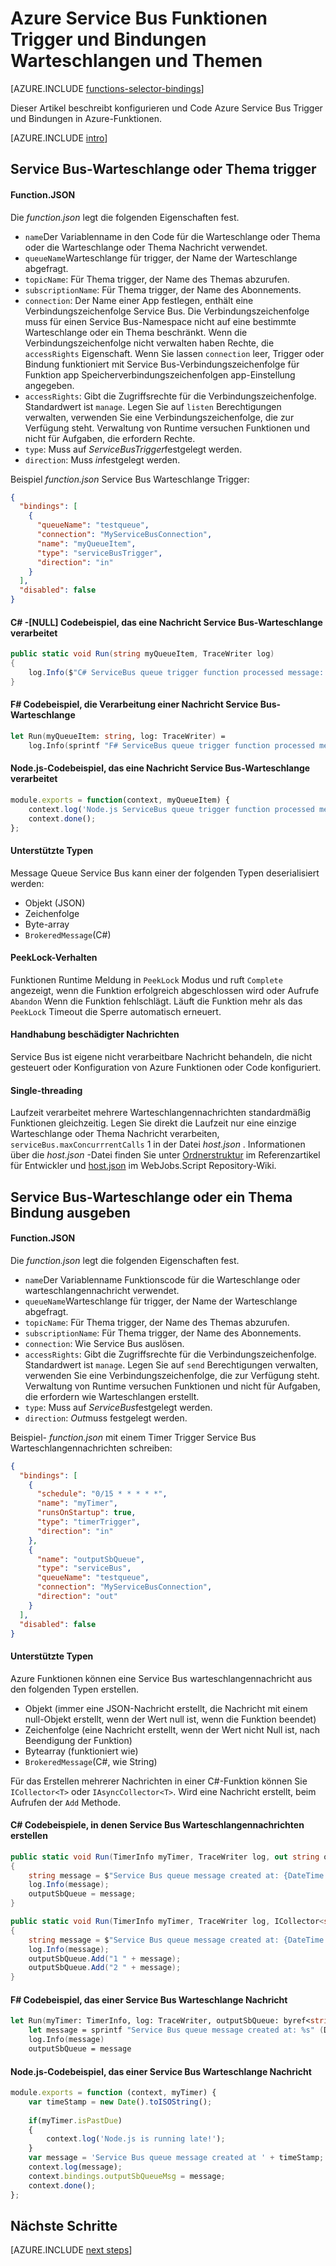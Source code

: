 <properties
    pageTitle="Azure Service Bus Funktionen Trigger und Bindungen | Microsoft Azure"
    description="Verstehen Sie, wie Azure Service Bus-Trigger und Bindungen in Azure-Funktionen verwenden."
    services="functions"
    documentationCenter="na"
    authors="christopheranderson"
    manager="erikre"
    editor=""
    tags=""
    keywords="Azure Funktionen, Funktionen, Verarbeitung von Ereignissen, dynamische Compute serverlose Architektur"/>

<tags
    ms.service="functions"
    ms.devlang="multiple"
    ms.topic="reference"
    ms.tgt_pltfrm="multiple"
    ms.workload="na"
    ms.date="08/22/2016"
    ms.author="chrande; glenga"/>

# <a name="azure-functions-service-bus-triggers-and-bindings-for-queues-and-topics"></a>Azure Service Bus Funktionen Trigger und Bindungen Warteschlangen und Themen

[AZURE.INCLUDE [functions-selector-bindings](../../includes/functions-selector-bindings.md)]

Dieser Artikel beschreibt konfigurieren und Code Azure Service Bus Trigger und Bindungen in Azure-Funktionen. 

[AZURE.INCLUDE [intro](../../includes/functions-bindings-intro.md)] 

## <a id="sbtrigger"></a>Service Bus-Warteschlange oder Thema trigger

#### <a name="functionjson"></a>Function.JSON

Die *function.json* legt die folgenden Eigenschaften fest.

- `name`Der Variablenname in den Code für die Warteschlange oder Thema oder die Warteschlange oder Thema Nachricht verwendet. 
- `queueName`Warteschlange für trigger, der Name der Warteschlange abgefragt.
- `topicName`: Für Thema trigger, der Name des Themas abzurufen.
- `subscriptionName`: Für Thema trigger, der Name des Abonnements.
- `connection`: Der Name einer App festlegen, enthält eine Verbindungszeichenfolge Service Bus. Die Verbindungszeichenfolge muss für einen Service Bus-Namespace nicht auf eine bestimmte Warteschlange oder ein Thema beschränkt. Wenn die Verbindungszeichenfolge nicht verwalten haben Rechte, die `accessRights` Eigenschaft. Wenn Sie lassen `connection` leer, Trigger oder Bindung funktioniert mit Service Bus-Verbindungszeichenfolge für Funktion app Speicherverbindungszeichenfolgen app-Einstellung angegeben.
- `accessRights`: Gibt die Zugriffsrechte für die Verbindungszeichenfolge. Standardwert ist `manage`. Legen Sie auf `listen` Berechtigungen verwalten, verwenden Sie eine Verbindungszeichenfolge, die zur Verfügung steht. Verwaltung von Runtime versuchen Funktionen und nicht für Aufgaben, die erfordern Rechte.
- `type`: Muss auf *ServiceBusTrigger*festgelegt werden.
- `direction`: Muss *in*festgelegt werden. 

Beispiel *function.json* Service Bus Warteschlange Trigger:

```json
{
  "bindings": [
    {
      "queueName": "testqueue",
      "connection": "MyServiceBusConnection",
      "name": "myQueueItem",
      "type": "serviceBusTrigger",
      "direction": "in"
    }
  ],
  "disabled": false
}
```

#### <a name="c-code-example-that-processes-a-service-bus-queue-message"></a>C# -[NULL] Codebeispiel, das eine Nachricht Service Bus-Warteschlange verarbeitet

```csharp
public static void Run(string myQueueItem, TraceWriter log)
{
    log.Info($"C# ServiceBus queue trigger function processed message: {myQueueItem}");
}
```

#### <a name="f-code-example-that-processes-a-service-bus-queue-message"></a>F# Codebeispiel, die Verarbeitung einer Nachricht Service Bus-Warteschlange

```fsharp
let Run(myQueueItem: string, log: TraceWriter) =
    log.Info(sprintf "F# ServiceBus queue trigger function processed message: %s" myQueueItem)
```

#### <a name="nodejs-code-example-that-processes-a-service-bus-queue-message"></a>Node.js-Codebeispiel, das eine Nachricht Service Bus-Warteschlange verarbeitet

```javascript
module.exports = function(context, myQueueItem) {
    context.log('Node.js ServiceBus queue trigger function processed message', myQueueItem);
    context.done();
};
```

#### <a name="supported-types"></a>Unterstützte Typen

Message Queue Service Bus kann einer der folgenden Typen deserialisiert werden:

* Objekt (JSON)
* Zeichenfolge
* Byte-array 
* `BrokeredMessage`(C#) 

#### <a id="sbpeeklock"></a>PeekLock-Verhalten

Funktionen Runtime Meldung in `PeekLock` Modus und ruft `Complete` angezeigt, wenn die Funktion erfolgreich abgeschlossen wird oder Aufrufe `Abandon` Wenn die Funktion fehlschlägt. Läuft die Funktion mehr als das `PeekLock` Timeout die Sperre automatisch erneuert.

#### <a id="sbpoison"></a>Handhabung beschädigter Nachrichten

Service Bus ist eigene nicht verarbeitbare Nachricht behandeln, die nicht gesteuert oder Konfiguration von Azure Funktionen oder Code konfiguriert. 

#### <a id="sbsinglethread"></a>Single-threading

Laufzeit verarbeitet mehrere Warteschlangennachrichten standardmäßig Funktionen gleichzeitig. Legen Sie direkt die Laufzeit nur eine einzige Warteschlange oder Thema Nachricht verarbeiten, `serviceBus.maxConcurrrentCalls` 1 in der Datei *host.json* . Informationen über die *host.json* -Datei finden Sie unter [Ordnerstruktur](functions-reference.md#folder-structure) im Referenzartikel für Entwickler und [host.json](https://github.com/Azure/azure-webjobs-sdk-script/wiki/host.json) im WebJobs.Script Repository-Wiki.

## <a id="sboutput"></a>Service Bus-Warteschlange oder ein Thema Bindung ausgeben

#### <a name="functionjson"></a>Function.JSON

Die *function.json* legt die folgenden Eigenschaften fest.

- `name`Der Variablenname Funktionscode für die Warteschlange oder warteschlangennachricht verwendet. 
- `queueName`Warteschlange für trigger, der Name der Warteschlange abgefragt.
- `topicName`: Für Thema trigger, der Name des Themas abzurufen.
- `subscriptionName`: Für Thema trigger, der Name des Abonnements.
- `connection`: Wie Service Bus auslösen.
- `accessRights`: Gibt die Zugriffsrechte für die Verbindungszeichenfolge. Standardwert ist `manage`. Legen Sie auf `send` Berechtigungen verwalten, verwenden Sie eine Verbindungszeichenfolge, die zur Verfügung steht. Verwaltung von Runtime versuchen Funktionen und nicht für Aufgaben, die erfordern wie Warteschlangen erstellt.
- `type`: Muss auf *ServiceBus*festgelegt werden.
- `direction`: *Out*muss festgelegt werden. 

Beispiel- *function.json* mit einem Timer Trigger Service Bus Warteschlangennachrichten schreiben:

```JSON
{
  "bindings": [
    {
      "schedule": "0/15 * * * * *",
      "name": "myTimer",
      "runsOnStartup": true,
      "type": "timerTrigger",
      "direction": "in"
    },
    {
      "name": "outputSbQueue",
      "type": "serviceBus",
      "queueName": "testqueue",
      "connection": "MyServiceBusConnection",
      "direction": "out"
    }
  ],
  "disabled": false
}
``` 

#### <a name="supported-types"></a>Unterstützte Typen

Azure Funktionen können eine Service Bus warteschlangennachricht aus den folgenden Typen erstellen.

* Objekt (immer eine JSON-Nachricht erstellt, die Nachricht mit einem null-Objekt erstellt, wenn der Wert null ist, wenn die Funktion beendet)
* Zeichenfolge (eine Nachricht erstellt, wenn der Wert nicht Null ist, nach Beendigung der Funktion)
* Bytearray (funktioniert wie) 
* `BrokeredMessage`(C#, wie String)

Für das Erstellen mehrerer Nachrichten in einer C#-Funktion können Sie `ICollector<T>` oder `IAsyncCollector<T>`. Wird eine Nachricht erstellt, beim Aufrufen der `Add` Methode.

#### <a name="c-code-examples-that-create-service-bus-queue-messages"></a>C# Codebeispiele, in denen Service Bus Warteschlangennachrichten erstellen

```csharp
public static void Run(TimerInfo myTimer, TraceWriter log, out string outputSbQueue)
{
    string message = $"Service Bus queue message created at: {DateTime.Now}";
    log.Info(message); 
    outputSbQueue = message;
}
```

```csharp
public static void Run(TimerInfo myTimer, TraceWriter log, ICollector<string> outputSbQueue)
{
    string message = $"Service Bus queue message created at: {DateTime.Now}";
    log.Info(message); 
    outputSbQueue.Add("1 " + message);
    outputSbQueue.Add("2 " + message);
}
```

#### <a name="f-code-example-that-creates-a-service-bus-queue-message"></a>F# Codebeispiel, das einer Service Bus Warteschlange Nachricht

```fsharp
let Run(myTimer: TimerInfo, log: TraceWriter, outputSbQueue: byref<string>) =
    let message = sprintf "Service Bus queue message created at: %s" (DateTime.Now.ToString())
    log.Info(message)
    outputSbQueue = message
```

#### <a name="nodejs-code-example-that-creates-a-service-bus-queue-message"></a>Node.js-Codebeispiel, das einer Service Bus Warteschlange Nachricht

```javascript
module.exports = function (context, myTimer) {
    var timeStamp = new Date().toISOString();
    
    if(myTimer.isPastDue)
    {
        context.log('Node.js is running late!');
    }
    var message = 'Service Bus queue message created at ' + timeStamp;
    context.log(message);   
    context.bindings.outputSbQueueMsg = message;
    context.done();
};
```

## <a name="next-steps"></a>Nächste Schritte

[AZURE.INCLUDE [next steps](../../includes/functions-bindings-next-steps.md)] 
